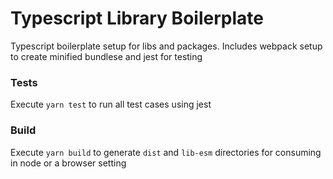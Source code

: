 # Typescript Library Boilerplate

Typescript boilerplate setup for libs and packages. Includes webpack setup to create minified bundlese and jest for testing

### Tests
Execute `yarn test` to run all test cases using jest

### Build
Execute `yarn build` to generate `dist` and `lib-esm` directories for consuming in node or a browser setting
